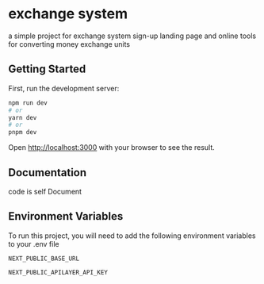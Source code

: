 
# exchange system

a simple project for exchange system sign-up landing page and online
tools for converting money exchange units


## Getting Started

First, run the development server:

```bash
npm run dev
# or
yarn dev
# or
pnpm dev
```

Open [http://localhost:3000](http://localhost:3000) with your browser to see the result.


## Documentation

code is self Document


## Environment Variables

To run this project, you will need to add the following environment variables to your .env file

`NEXT_PUBLIC_BASE_URL`

`NEXT_PUBLIC_APILAYER_API_KEY`

